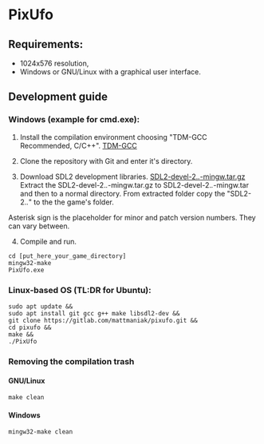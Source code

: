 # PixUfo
## Requirements:
- 1024x576 resolution,
- Windows or GNU/Linux with a graphical user interface.

## Development guide
### Windows (example for cmd.exe):
1. Install the compilation environment choosing "TDM-GCC Recommended, C/C++".
[TDM-GCC](http://tdm-gcc.tdragon.net/)

2. Clone the repository with Git and enter it's directory.

3. Download SDL2 development libraries.
[SDL2-devel-2.*.*-mingw.tar.gz](https://www.libsdl.org/download-2.0.php)
Extract the SDL2-devel-2.*.*-mingw.tar.gz to SDL2-devel-2.*.*-mingw.tar and then
to a normal directory. From extracted folder copy the "SDL2-2.*.*" to the the
game's folder.

Asterisk sign is the placeholder for minor and patch version numbers. They can
vary between.

4. Compile and run.
```
cd [put_here_your_game_directory]
mingw32-make
PixUfo.exe
```

### Linux-based OS (TL:DR for Ubuntu):
```
sudo apt update &&
sudo apt install git gcc g++ make libsdl2-dev &&
git clone https://gitlab.com/mattmaniak/pixufo.git &&
cd pixufo &&
make &&
./PixUfo
```

### Removing the compilation trash
#### GNU/Linux
```
make clean
```
#### Windows
```
mingw32-make clean
```
